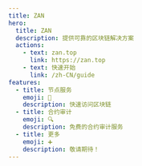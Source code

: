 ```yaml
---
title: ZAN
hero:
  title: ZAN
  description: 提供可靠的区块链解决方案
  actions:
    - text: zan.top
      link: https://zan.top
    - text: 快速开始
      link: /zh-CN/guide
features:
  - title: 节点服务
    emoji: 🚀
    description: 快速访问区块链
  - title: 合约审计
    emoji: 🔍
    description: 免费的合约审计服务
  - title: 更多
    emoji: ➕
    description: 敬请期待！
---
```

